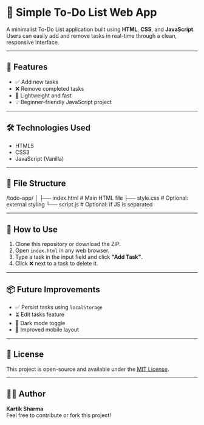 # 📝 Simple To-Do List Web App

A minimalist To-Do List application built using **HTML**, **CSS**, and **JavaScript**. Users can easily add and remove tasks in real-time through a clean, responsive interface.

---

## 🚀 Features

- ✅ Add new tasks
- ❌ Remove completed tasks
- 🎯 Lightweight and fast
- 💡 Beginner-friendly JavaScript project

---


## 🛠️ Technologies Used

- HTML5
- CSS3
- JavaScript (Vanilla)

---

## 📂 File Structure

/todo-app/
│
├── index.html # Main HTML file
├── style.css # Optional: external styling
└── script.js # Optional: if JS is separated

---

## 📌 How to Use

1. Clone this repository or download the ZIP.
2. Open `index.html` in any web browser.
3. Type a task in the input field and click **"Add Task"**.
4. Click ❌ next to a task to delete it.

---

## 📦 Future Improvements

- ✅ Persist tasks using `localStorage`
- ⏳ Edit tasks feature
- 🌙 Dark mode toggle
- 📱 Improved mobile layout

---

## 📄 License

This project is open-source and available under the [MIT License](LICENSE).

---

## 🙋‍♂️ Author

**Kartik Sharma**  
Feel free to contribute or fork this project!
